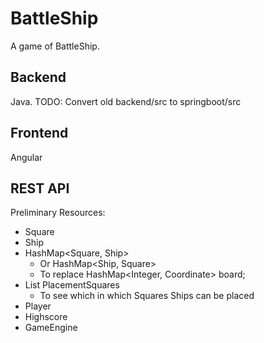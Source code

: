 # BattleShip

A game of BattleShip.

## Backend

Java. TODO: Convert old backend/src to springboot/src

## Frontend

Angular

## REST API

Preliminary Resources:
- Square
- Ship
- HashMap<Square, Ship>
  - Or HashMap<Ship, Square>
  - To replace HashMap<Integer, Coordinate> board;
- List PlacementSquares
  - To see which in which Squares Ships can be placed
- Player
- Highscore
- GameEngine